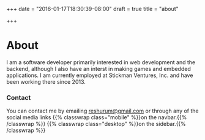 +++
date = "2016-01-17T18:30:39-08:00"
draft = true
title = "about"

+++

# About

I am a software developer primarily interested in web development and the
backend, although I also have an interst in making games and embedded
applications. I am currently employed at Stickman Ventures, Inc. and have been
working there since 2013.

### Contact

You can contact me by emailing [reshurum@gmail.com](mailto:reshurum@gmail.com)
or through any of the social media links
{{% classwrap class="mobile" %}}on the navbar.{{% /classwrap %}}
{{% classwrap class="desktop" %}}on the sidebar.{{% /classwrap %}}
